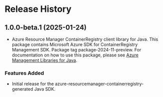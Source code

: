 # Release History

## 1.0.0-beta.1 (2025-01-24)

- Azure Resource Manager ContainerRegistry client library for Java. This package contains Microsoft Azure SDK for ContainerRegistry Management SDK.  Package tag package-2024-11-preview. For documentation on how to use this package, please see [Azure Management Libraries for Java](https://aka.ms/azsdk/java/mgmt).
### Features Added

- Initial release for the azure-resourcemanager-containerregistry-generated Java SDK.
